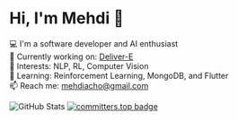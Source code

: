 # Hi, I'm Mehdi 👋

💻 I'm a software developer and AI enthusiast  
🚀 Currently working on: [Deliver-E](https://github.com/yourusername/deliver-e)  
🧠 Interests: NLP, RL, Computer Vision  
🌱 Learning: Reinforcement Learning, MongoDB, and Flutter  
📫 Reach me: mehdiacho@gmail.com

![GitHub Stats](https://github-readme-stats.vercel.app/api?username=yourusername&show_icons=true&theme=radical)
[![committers.top badge](https://user-badge.committers.top/botswana/USERNAME.svg)](https://user-badge.committers.top/botswana/USERNAME)
